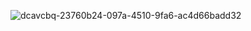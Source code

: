 ![dcavcbq-23760b24-097a-4510-9fa6-ac4d66badd32](https://github.com/user-attachments/assets/f846ffe8-def8-41fb-8b57-36886c2863df)
